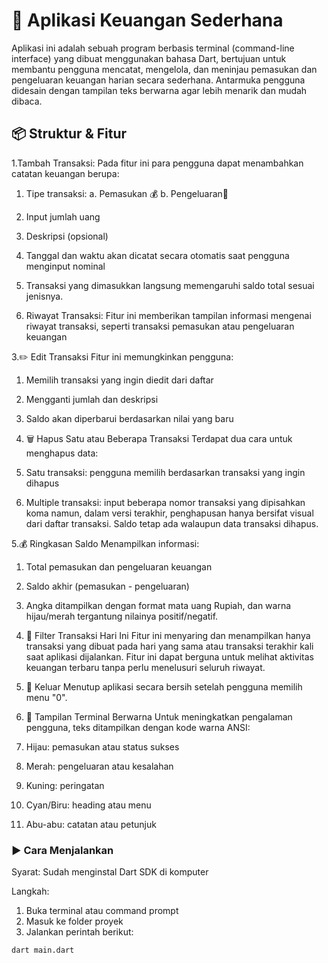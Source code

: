 # 💸 Aplikasi Keuangan Sederhana
Aplikasi ini adalah sebuah program berbasis terminal (command-line interface) yang dibuat menggunakan bahasa Dart, bertujuan untuk membantu pengguna mencatat, mengelola, dan meninjau pemasukan dan pengeluaran keuangan harian secara sederhana. Antarmuka pengguna didesain dengan tampilan teks berwarna agar lebih menarik dan mudah dibaca.

## 📦 Struktur & Fitur
1.Tambah Transaksi:
Pada fitur ini para pengguna dapat menambahkan catatan keuangan berupa:
1. Tipe transaksi:
     a. Pemasukan 💰
     b. Pengeluaran💸
3. Input jumlah uang
4. Deskripsi (opsional)
5. Tanggal dan waktu akan dicatat secara otomatis saat pengguna menginput nominal
6. Transaksi yang dimasukkan langsung memengaruhi saldo total sesuai jenisnya.

2. Riwayat Transaksi:
Fitur ini memberikan tampilan informasi mengenai riwayat transaksi, seperti        transaksi pemasukan atau pengeluaran keuangan
   
3.✏️ Edit Transaksi
Fitur ini memungkinkan pengguna:
1. Memilih transaksi yang ingin diedit dari daftar
2. Mengganti jumlah dan deskripsi
3. Saldo akan diperbarui berdasarkan nilai yang baru

4. 🗑️ Hapus Satu atau Beberapa Transaksi
Terdapat dua cara untuk menghapus data:
1. Satu transaksi: pengguna memilih berdasarkan transaksi yang ingin dihapus
2. Multiple transaksi: input beberapa nomor transaksi yang dipisahkan koma
   namun, dalam versi terakhir, penghapusan hanya bersifat visual dari daftar         transaksi. Saldo tetap ada walaupun data transaksi dihapus.

5.💰 Ringkasan Saldo
Menampilkan informasi:
1. Total pemasukan dan pengeluaran keuangan
2. Saldo akhir (pemasukan - pengeluaran)
3. Angka ditampilkan dengan format mata uang Rupiah, dan warna hijau/merah tergantung nilainya positif/negatif.

6. 📆 Filter Transaksi Hari Ini
Fitur ini menyaring dan menampilkan hanya transaksi yang dibuat pada hari yang sama atau transaksi terakhir kali saat aplikasi dijalankan. Fitur ini dapat berguna untuk melihat aktivitas keuangan terbaru tanpa perlu menelusuri seluruh riwayat.

7. 🚪 Keluar
Menutup aplikasi secara bersih setelah pengguna memilih menu "0".

8. 🌈 Tampilan Terminal Berwarna
Untuk meningkatkan pengalaman pengguna, teks ditampilkan dengan kode warna ANSI:
1. Hijau: pemasukan atau status sukses
2. Merah: pengeluaran atau kesalahan
3. Kuning: peringatan
4. Cyan/Biru: heading atau menu
5. Abu-abu: catatan atau petunjuk

### ▶️ Cara Menjalankan
Syarat:
Sudah menginstal Dart SDK di komputer

Langkah:
1. Buka terminal atau command prompt
2. Masuk ke folder proyek
3. Jalankan perintah berikut:
```bash
dart main.dart
